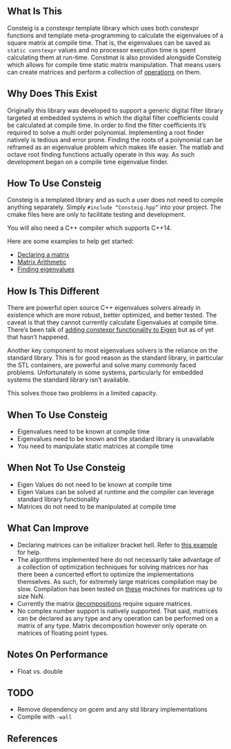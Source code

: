 ## What Is This
Consteig is a constexpr template library which uses both constexpr functions and
template meta-programming to calculate the eigenvalues of a square matrix at
compile time. That is, the eigenvalues can be saved as `static constexpr` values
and no processor execution time is spent calculating them at run-time.  Constmat
is also provided alongside Consteig which allows for compile time static matrix
manipulation. That means users can create matrices and perform a collection of
[operations]() on them.

## Why Does This Exist
Originally this library was developed to support a generic digital filter
library targeted at embedded systems in which the digital filter coefficients
could be calculated at compile time. In order to find the filter coefficients
it’s required to solve a multi order polynomial. Implementing a root finder
natively is tedious and error prone. Finding the roots of a polynomial can be
reframed as an eigenvalue problem which makes life easier. The matlab and octave
root finding functions actually operate in this way. As such development began
on a compile time eigenvalue finder.

## How To Use Consteig
Consteig is a templated library and as such a user does not need to compile
anything separately. Simply `#include “Consteig.hpp”` into your project. The
cmake files here are only to facilitate testing and development.

You will also need a C++ compiler which supports C++14.

Here are some examples to help get started:
* [Declaring a matrix]()
* [Matrix Arithmetic]()
* [Finding eigenvalues]()

## How Is This Different
There are powerful open source C++ eigenvalues solvers already in existence
which are more robust, better optimized, and better tested. The caveat is that
they cannot currently calculate Eigenvalues at compile time. There’s been talk
of [adding constexpr functionality to
Eigen](https://gitlab.com/libeigen/eigen/-/issues/820) but as of yet that hasn’t
happened.

Another key component to most eigenvalues solvers is the reliance on the
standard library. This is for good reason as the standard library, in particular
the STL containers, are powerful and solve many commonly faced problems.
Unfortunately in some systems, particularly for embedded systems the standard
library isn’t available.

This solves those two problems in a limited capacity.

## When To Use Consteig
* Eigenvalues need to be known at compile time
* Eigenvalues need to be known and the standard library is unavailable
* You need to manipulate static matrices at compile time

## When Not To Use Consteig
* Eigen Values do not need to be known at compile time
* Eigen Values can be solved at runtime and the compiler can leverage standard
  library functionality
* Matrices do not need to be manipulated at compile time

## What Can Improve
* Declaring matrices can be initializer bracket hell. Refer to [this example]()
  for help.
* The algorithms implemented here do not necessarily take advantage of a
  collection of optimization techniques for solving matrices nor has there been
  a concerted effort to optimize the implementations themselves. As such, for
  extremely large matrices compilation may be slow. Compilation has been tested
  on [these]() machines for matrices up to size NxN.
* Currently the matrix [decompositions]() require square matrices.
* No complex number support is natively supported. That said, matrices can be
  declared as any type and any operation can be performed on a matrix of any
  type. Matrix decomposition however only operate on matrices of floating point
  types.

## Notes On Performance
* Float vs. double

## TODO
* Remove dependency on gcem and any std library implementations
* Compile with `-wall`

## References
